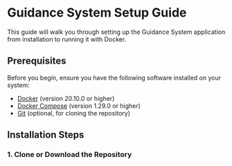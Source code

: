 # Guidance System Setup Guide

This guide will walk you through setting up the Guidance System application from installation to running it with Docker.

## Prerequisites

Before you begin, ensure you have the following software installed on your system:

- [Docker](https://www.docker.com/get-started) (version 20.10.0 or higher)
- [Docker Compose](https://docs.docker.com/compose/install/) (version 1.29.0 or higher)
- [Git](https://git-scm.com/downloads) (optional, for cloning the repository)


## Installation Steps

### 1. Clone or Download the Repository





